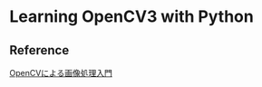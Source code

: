Learning OpenCV3 with Python
====

## Reference
[OpenCVによる画像処理入門](http://bookclub.kodansha.co.jp/product?isbn=9784061538221)
